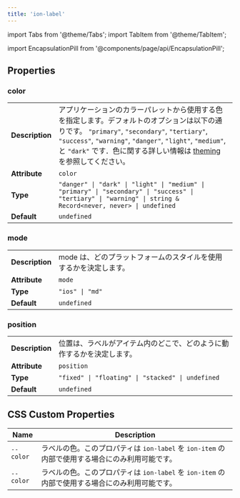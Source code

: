 ```yaml
---
title: 'ion-label'
---
```


import Tabs from '@theme/Tabs';
import TabItem from '@theme/TabItem';

<head>
  <title>Item Label Color and Properties for Applications | ion-label</title>
  <meta
    name="description"
    content="Label is a wrapper element that can be used in combination with other Ionic components. Easily design item label colors and other properties with ion-label."
  />
</head>

import EncapsulationPill from '@components/page/api/EncapsulationPill';

<EncapsulationPill type="scoped" />

## Properties

### color

|                 |                                                                                                                                                                                                                                                                                                           |
| --------------- | --------------------------------------------------------------------------------------------------------------------------------------------------------------------------------------------------------------------------------------------------------------------------------------------------------- |
| **Description** | アプリケーションのカラーパレットから使用する色を指定します。デフォルトのオプションは以下の通りです。 `"primary"`, `"secondary"`, `"tertiary"`, `"success"`, `"warning"`, `"danger"`, `"light"`, `"medium"`, と `"dark"` です．色に関する詳しい情報は [theming](/docs/theming/basics) を参照してください。 |
| **Attribute**   | `color`                                                                                                                                                                                                                                                                                                   |
| **Type**        | `"danger" \| "dark" \| "light" \| "medium" \| "primary" \| "secondary" \| "success" \| "tertiary" \| "warning" \| string & Record<never, never> \| undefined`                                                                                                                                             |
| **Default**     | `undefined`                                                                                                                                                                                                                                                                                               |

### mode

|                 |                                                                   |
| --------------- | ----------------------------------------------------------------- |
| **Description** | mode は、どのプラットフォームのスタイルを使用するかを決定します。 |
| **Attribute**   | `mode`                                                            |
| **Type**        | `"ios" \| "md"`                                                   |
| **Default**     | `undefined`                                                       |

### position

|                 |                                                                        |
| --------------- | ---------------------------------------------------------------------- |
| **Description** | 位置は、ラベルがアイテム内のどこで、どのように動作するかを決定します。 |
| **Attribute**   | `position`                                                             |
| **Type**        | `"fixed" \| "floating" \| "stacked" \| undefined`                      |
| **Default**     | `undefined`                                                            |

## CSS Custom Properties

| Name      | Description                                                                                     |
| --------- | ----------------------------------------------------------------------------------------------- |
| `--color` | ラベルの色。このプロパティは `ion-label` を `ion-item` の内部で使用する場合にのみ利用可能です。 |
| `--color` | ラベルの色。このプロパティは `ion-label` を `ion-item` の内部で使用する場合にのみ利用可能です。 |
